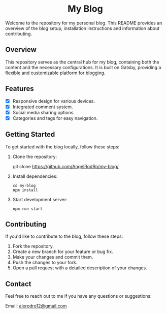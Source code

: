 <h1 align="center">
  My Blog
</h1>

Welcome to the repository for my personal blog. This README provides an overview of the blog setup, installation instructions and information about contributing.

## Overview

This repository serves as the central hub for my blog, containing both the content and the necessary configurations. It is built on Gatsby, providing a flexible and customizable platform for blogging.

## Features

- [x] Responsive design for various devices.
- [x] Integrated comment system.
- [x] Social media sharing options.
- [x] Categories and tags for easy navigation.

## Getting Started

To get started with the blog locally, follow these steps:

1. Clone the repository:

   git clone https://github.com/AngelRodRo/my-blog/

2. Install dependencies:

       cd my-blog
       npm install
   
4. Start development server:

       npm run start

## Contributing
If you'd like to contribute to the blog, follow these steps:

1. Fork the repository.
2. Create a new branch for your feature or bug fix.
3. Make your changes and commit them.
4. Push the changes to your fork.
5. Open a pull request with a detailed description of your changes.

## Contact
Feel free to reach out to me if you have any questions or suggestions:

Email: alerodro12@gmail.com
